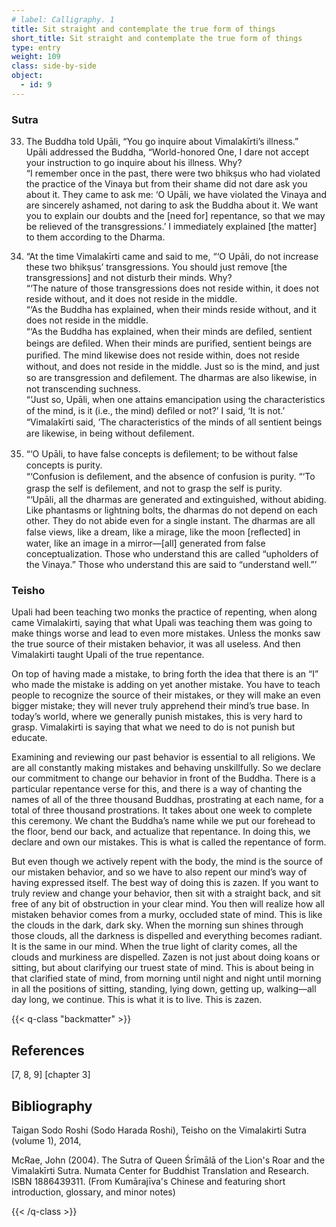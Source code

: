 ```yaml
---
# label: Calligraphy. 1
title: Sit straight and contemplate the true form of things
short_title: Sit straight and contemplate the true form of things
type: entry
weight: 109
class: side-by-side
object:
  - id: 9
---
```


### Sutra 
33. The Buddha told Upāli, “You go inquire about Vimalakīrti’s illness.”   
Upāli addressed the Buddha, “World-honored One, I dare not accept your instruction to go inquire about his illness. Why?   
“I remember once in the past, there were two bhikṣus who had violated the practice of the Vinaya but from their shame did not dare ask you about it. They came to ask me: ‘O Upāli, we have violated the Vinaya and are sincerely ashamed, not daring to ask the Buddha about it. We want you to explain our doubts and the [need for] repentance, so that we may be relieved of the transgressions.’ I immediately explained [the matter] to them according to the Dharma.   
  
34. “At the time Vimalakīrti came and said to me, “‘O Upāli, do not increase these two bhikṣus’ transgressions. You should just remove [the transgressions] and not disturb their minds. Why?   
“‘The nature of those transgressions does not reside within, it does not reside without, and it does not reside in the middle.   
“‘As the Buddha has explained, when their minds reside without, and it does not reside in the middle.   
“‘As the Buddha has explained, when their minds are deﬁled, sentient beings are deﬁled. When their minds are puriﬁed, sentient beings are puriﬁed. The mind likewise does not reside within, does not reside without, and does not reside in the middle. Just so is the mind, and just so are transgression and deﬁlement. The dharmas are also likewise, in not transcending suchness.   
“‘Just so, Upāli, when one attains emancipation using the characteristics of the mind, is it (i.e., the mind) deﬁled or not?’ I said, ‘It is not.’   
“Vimalakīrti said, ‘The characteristics of the minds of all sentient beings are likewise, in being without deﬁlement.   
  
35. “‘O Upāli, to have false concepts is deﬁlement; to be without false concepts is purity.   
“‘Confusion is deﬁlement, and the absence of confusion is purity. “‘To grasp the self is deﬁlement, and not to grasp the self is purity.   
“‘Upāli, all the dharmas are generated and extinguished, without abiding. Like phantasms or lightning bolts, the dharmas do not depend on each other. They do not abide even for a single instant. The dharmas are all false views, like a dream, like a mirage, like the moon [reﬂected] in water, like an image in a mirror—[all] generated from false conceptualization. Those who understand this are called “upholders of the Vinaya.” Those who understand this are said to “understand well.”’ 

### Teisho

Upali had been teaching two monks the practice of repenting, when along came Vimalakirti, saying that what Upali was teaching them was going to make things worse and lead to even more mistakes. Unless the monks saw the true source of their mistaken behavior, it was all useless. And then Vimalakirti taught Upali of the true repentance.

On top of having made a mistake, to bring forth the idea that there is an “I” who made the mistake is adding on yet another mistake. You have to teach people to recognize the source of their mistakes, or they will make an even bigger mistake; they will never truly apprehend their mind’s true base. In today’s world, where we generally punish mistakes, this is very hard to grasp. Vimalakirti is saying that what we need to do is not punish but educate.

Examining and reviewing our past behavior is essential to all religions. We are all constantly making mistakes and behaving unskillfully. So we declare our commitment to change our behavior in front of the Buddha. There is a particular repentance verse for this, and there is a way of chanting the names of all of the three thousand Buddhas, prostrating at each name, for a total of three thousand prostrations. It takes about one week to complete this ceremony. We chant the Buddha’s name while we put our forehead to the floor, bend our back, and actualize that repentance. In doing this, we declare and own our mistakes. This is what is called the repentance of form. 

But even though we actively repent with the body, the mind is the source of our mistaken behavior, and so we have to also repent our mind’s way of having expressed itself. The best way of doing this is zazen. If you want to truly review and change your behavior, then sit with a straight back, and sit free of any bit of obstruction in your clear mind. You then will realize how all mistaken behavior comes from a murky, occluded state of mind. This is like the clouds in the dark, dark sky. When the morning sun shines through those clouds, all the darkness is dispelled and everything becomes radiant. 
It is the same in our mind. When the true light of clarity comes, all the clouds and murkiness are dispelled. Zazen is not just about doing koans or sitting, but about clarifying our truest state of mind. This is about being in that clarified state of mind, from morning until night and night until morning in all the positions of sitting, standing, lying down, getting up, walking—all day long, we continue. This is what it is to live. This is zazen. 

{{< q-class "backmatter" >}}

## References
[7, 8, 9] [chapter 3]

## Bibliography

Taigan Sodo Roshi (Sodo Harada Roshi), Teisho on the Vimalakirti Sutra (volume 1), 2014, 

McRae, John (2004). The Sutra of Queen Śrīmālā of the Lion's Roar and the Vimalakīrti Sutra. Numata Center for Buddhist Translation and Research. ISBN 1886439311. (From Kumārajīva's Chinese and featuring short introduction, glossary, and minor notes)

{{< /q-class >}}
